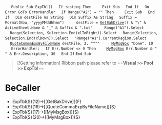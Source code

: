 &nbsp;&nbsp;&nbsp;&nbsp;
`Public Sub ExpTbl()`
&nbsp;&nbsp;&nbsp;&nbsp;`If testing Then`
&nbsp;&nbsp;&nbsp;&nbsp;&nbsp;&nbsp;&nbsp;&nbsp;`Exit Sub`
&nbsp;&nbsp;&nbsp;&nbsp;`End If`
&nbsp;&nbsp;&nbsp;&nbsp;`On Error GoTo ErrorHandler`
&nbsp;&nbsp;&nbsp;&nbsp;`If Range("A2") = "" Then`
&nbsp;&nbsp;&nbsp;&nbsp;&nbsp;&nbsp;&nbsp;&nbsp;`Exit Sub`
&nbsp;&nbsp;&nbsp;&nbsp;`End If`
&nbsp;&nbsp;&nbsp;&nbsp;`Dim destFile As String`
&nbsp;&nbsp;&nbsp;&nbsp;`Dim Suffix As String`
&nbsp;&nbsp;&nbsp;&nbsp;`Suffix = Format(Now, "yyyyMMddhhmm")`
&nbsp;&nbsp;&nbsp;&nbsp;
&nbsp;&nbsp;&nbsp;&nbsp;`destFile = `[`GetBakDrive`](GetBakDrive)`() & "\" & ActiveSheet.Name & "_" & Suffix & ".txt"`
&nbsp;&nbsp;&nbsp;&nbsp;
&nbsp;&nbsp;&nbsp;&nbsp;`Range("A1").Select`
&nbsp;&nbsp;&nbsp;&nbsp;`Range(Selection, Selection.End(xlToRight)).Select`
&nbsp;&nbsp;&nbsp;&nbsp;`Range(Selection, Selection.End(xlDown)).Select`
&nbsp;&nbsp;&nbsp;&nbsp;`'Range("A1").CurrentRegion.Select`
&nbsp;&nbsp;&nbsp;&nbsp;
&nbsp;&nbsp;&nbsp;&nbsp;[`QuoteCommaExpByFileName`](QuoteCommaExpByFileName)` destFile, 2, """"`
&nbsp;&nbsp;&nbsp;&nbsp;
&nbsp;&nbsp;&nbsp;&nbsp;[`MyMsgBox`](MyMsgBox)` "Done", 10`
&nbsp;&nbsp;&nbsp;&nbsp;
`ErrorHandler:`
&nbsp;&nbsp;&nbsp;&nbsp;`If Err.Number <> 0 Then`
&nbsp;&nbsp;&nbsp;&nbsp;&nbsp;&nbsp;&nbsp;&nbsp;[`MyMsgBox`](MyMsgBox)` Err.Number & " " & Err.Description, 30`
&nbsp;&nbsp;&nbsp;&nbsp;`End If`
`End Sub`


> [!Getting information]
> Ribbon path please refer to ==**Visual >> Pool >> ExpTbl**==


# BeCaller
- ExpTbl{S}(12)->[[GetBakDrive]]{F}
- ExpTbl{S}(16)->[[QuoteCommaExpByFileName]]{S}
- ExpTbl{S}(17)->[[MyMsgBox]]{S}
- ExpTbl{S}(20)->[[MyMsgBox]]{S}


